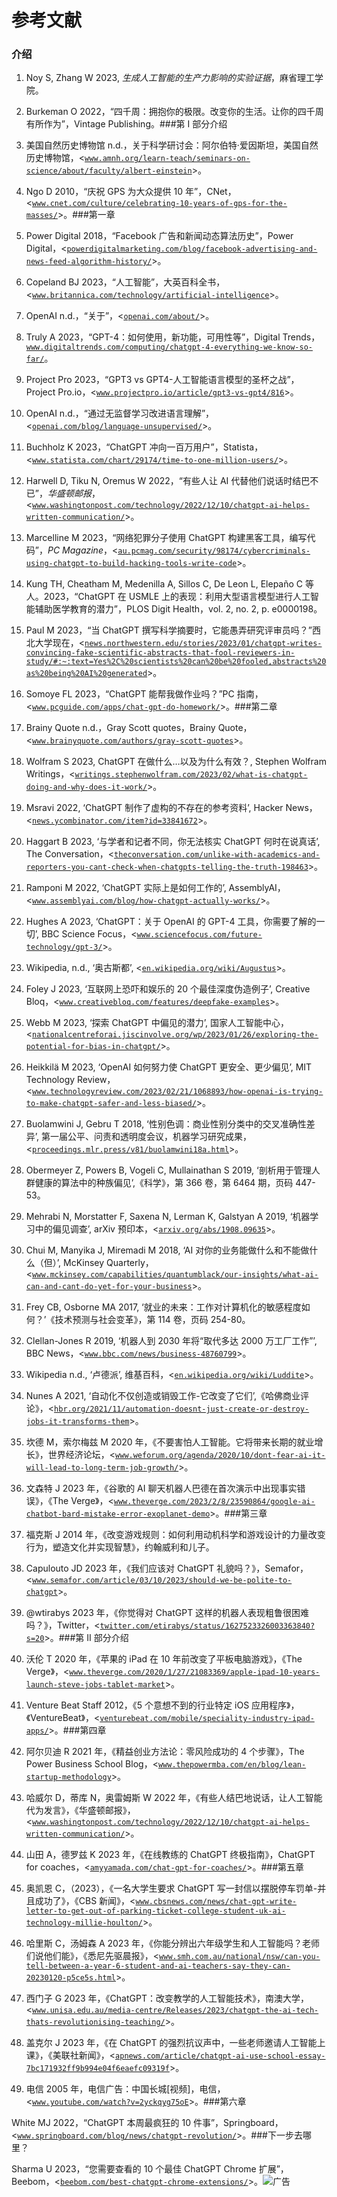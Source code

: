# 参考文献

### 介绍

1.  Noy S, Zhang W 2023, *生成人工智能的生产力影响的实验证据*，麻省理工学院。

1.  Burkeman O 2022，“四千周：拥抱你的极限。改变你的生活。让你的四千周有所作为”，Vintage Publishing。###第 I 部分介绍

1.  美国自然历史博物馆 n.d.，关于科学研讨会：阿尔伯特·爱因斯坦，美国自然历史博物馆，<[`www.amnh.org/learn-teach/seminars-on-science/about/faculty/albert-einstein`](https://www.amnh.org/learn-teach/seminars-on-science/about/faculty/albert-einstein)>。

1.  Ngo D 2010，“庆祝 GPS 为大众提供 10 年”，CNet，<[`www.cnet.com/culture/celebrating-10-years-of-gps-for-the-masses/`](https://www.cnet.com/culture/celebrating-10-years-of-gps-for-the-masses/)>。###第一章

1.  Power Digital 2018，“Facebook 广告和新闻动态算法历史”，Power Digital，<[`powerdigitalmarketing.com/blog/facebook-advertising-and-news-feed-algorithm-history/`](https://powerdigitalmarketing.com/blog/facebook-advertising-and-news-feed-algorithm-history/)>。

1.  Copeland BJ 2023，“人工智能”，大英百科全书，<[`www.britannica.com/technology/artificial-intelligence`](https://www.britannica.com/technology/artificial-intelligence)>。

1.  OpenAI n.d.，“关于”，<[`openai.com/about/`](https://openai.com/about/)>。

1.  Truly A 2023，“GPT-4：如何使用，新功能，可用性等”，Digital Trends，[`www.digitaltrends.com/computing/chatgpt-4-everything-we-know-so-far/`](https://www.digitaltrends.com/computing/chatgpt-4-everything-we-know-so-far/)。

1.  Project Pro 2023，“GPT3 vs GPT4-人工智能语言模型的圣杯之战”，Project Pro.io，<[`www.projectpro.io/article/gpt3-vs-gpt4/816`](https://www.projectpro.io/article/gpt3-vs-gpt4/816)>。

1.  OpenAI n.d.，“通过无监督学习改进语言理解”，<[`openai.com/blog/language-unsupervised/`](https://openai.com/blog/language-unsupervised/)>。

1.  Buchholz K 2023，“ChatGPT 冲向一百万用户”，Statista，<[`www.statista.com/chart/29174/time-to-one-million-users/`](https://www.statista.com/chart/29174/time-to-one-million-users/)>。

1.  Harwell D, Tiku N, Oremus W 2022，“有些人让 AI 代替他们说话时结巴不已”，*华盛顿邮报*，<[`www.washingtonpost.com/technology/2022/12/10/chatgpt-ai-helps-written-communication/`](https://www.washingtonpost.com/technology/2022/12/10/chatgpt-ai-helps-written-communication/)>。

1.  Marcelline M 2023，“网络犯罪分子使用 ChatGPT 构建黑客工具，编写代码”，*PC Magazine*，<[`au.pcmag.com/security/98174/cybercriminals-using-chatgpt-to-build-hacking-tools-write-code`](https://au.pcmag.com/security/98174/cybercriminals-using-chatgpt-to-build-hacking-tools-write-code)>。

1.  Kung TH, Cheatham M, Medenilla A, Sillos C, De Leon L, Elepaño C 等人。2023，“ChatGPT 在 USMLE 上的表现：利用大型语言模型进行人工智能辅助医学教育的潜力”，PLOS Digit Health，vol. 2, no. 2, p. e0000198。

1.  Paul M 2023，“当 ChatGPT 撰写科学摘要时，它能愚弄研究评审员吗？”西北大学现在，<[`news.northwestern.edu/stories/2023/01/chatgpt-writes-convincing-fake-scientific-abstracts-that-fool-reviewers-in-study/#:~:text=Yes%2C%20scientists%20can%20be%20fooled,abstracts%20as%20being%20AI%20generated`](https://news.northwestern.edu/stories/2023/01/chatgpt-writes-convincing-fake-scientific-abstracts-that-fool-reviewers-in-study/#:~:text=Yes%2C%20scientists%20can%20be%20fooled)>。

1.  Somoye FL 2023，“ChatGPT 能帮我做作业吗？”PC 指南，<[`www.pcguide.com/apps/chat-gpt-do-homework/`](https://www.pcguide.com/apps/chat-gpt-do-homework/)>。###第二章

1.  Brainy Quote n.d.，Gray Scott quotes，Brainy Quote，<[`www.brainyquote.com/authors/gray-scott-quotes`](https://www.brainyquote.com/authors/gray-scott-quotes)>。

1.  Wolfram S 2023, ChatGPT 在做什么…以及为什么有效？, Stephen Wolfram Writings，<[`writings.stephenwolfram.com/2023/02/what-is-chatgpt-doing-and-why-does-it-work/`](https://writings.stephenwolfram.com/2023/02/what-is-chatgpt-doing-and-why-does-it-work/)>。

1.  Msravi 2022, ‘ChatGPT 制作了虚构的不存在的参考资料’, Hacker News，<[`news.ycombinator.com/item?id=33841672`](https://news.ycombinator.com/item?id=33841672)>。

1.  Haggart B 2023, ‘与学者和记者不同，你无法核实 ChatGPT 何时在说真话’, The Conversation，<[`theconversation.com/unlike-with-academics-and-reporters-you-cant-check-when-chatgpts-telling-the-truth-198463`](https://theconversation.com/unlike-with-academics-and-reporters-you-cant-check-when-chatgpts-telling-the-truth-198463)>。

1.  Ramponi M 2022, ‘ChatGPT 实际上是如何工作的’, AssemblyAI，<[`www.assemblyai.com/blog/how-chatgpt-actually-works/`](https://www.assemblyai.com/blog/how-chatgpt-actually-works/)>。

1.  Hughes A 2023, ‘ChatGPT：关于 OpenAI 的 GPT-4 工具，你需要了解的一切’, BBC Science Focus，<[`www.sciencefocus.com/future-technology/gpt-3/`](https://www.sciencefocus.com/future-technology/gpt-3/)>。

1.  Wikipedia, n.d., ‘奥古斯都’, <[`en.wikipedia.org/wiki/Augustus`](https://en.wikipedia.org/wiki/Augustus)>。

1.  Foley J 2023, ‘互联网上恐吓和娱乐的 20 个最佳深度伪造例子’, Creative Bloq，<[`www.creativebloq.com/features/deepfake-examples`](https://www.creativebloq.com/features/deepfake-examples)>。

1.  Webb M 2023, ‘探索 ChatGPT 中偏见的潜力’, 国家人工智能中心，<[`nationalcentreforai.jiscinvolve.org/wp/2023/01/26/exploring-the-potential-for-bias-in-chatgpt/`](https://nationalcentreforai.jiscinvolve.org/wp/2023/01/26/exploring-the-potential-for-bias-in-chatgpt/)>。

1.  Heikkilä M 2023, ‘OpenAI 如何努力使 ChatGPT 更安全、更少偏见’, MIT Technology Review，<[`www.technologyreview.com/2023/02/21/1068893/how-openai-is-trying-to-make-chatgpt-safer-and-less-biased/`](https://www.technologyreview.com/2023/02/21/1068893/how-openai-is-trying-to-make-chatgpt-safer-and-less-biased/)>。

1.  Buolamwini J, Gebru T 2018, ‘性别色调：商业性别分类中的交叉准确性差异’, 第一届公平、问责和透明度会议，机器学习研究成果，<[`proceedings.mlr.press/v81/buolamwini18a.html`](https://proceedings.mlr.press/v81/buolamwini18a.html)>。

1.  Obermeyer Z, Powers B, Vogeli C, Mullainathan S 2019, ‘剖析用于管理人群健康的算法中的种族偏见’,《科学》，第 366 卷，第 6464 期，页码 447-53。

1.  Mehrabi N, Morstatter F, Saxena N, Lerman K, Galstyan A 2019, ‘机器学习中的偏见调查’, arXiv 预印本，<[`arxiv.org/abs/1908.09635`](https://arxiv.org/abs/1908.09635)>。

1.  Chui M, Manyika J, Miremadi M 2018, ‘AI 对你的业务能做什么和不能做什么（但）’, McKinsey Quarterly，<[`www.mckinsey.com/capabilities/quantumblack/our-insights/what-ai-can-and-cant-do-yet-for-your-business`](https://www.mckinsey.com/capabilities/quantumblack/our-insights/what-ai-can-and-cant-do-yet-for-your-business)>。

1.  Frey CB, Osborne MA 2017, ‘就业的未来：工作对计算机化的敏感程度如何？’《技术预测与社会变革》，第 114 卷，页码 254-80。

1.  Clellan-Jones R 2019, ‘机器人到 2030 年将“取代多达 2000 万工厂工作”’, BBC News，<[`www.bbc.com/news/business-48760799`](https://www.bbc.com/news/business-48760799)>。

1.  Wikipedia n.d., ‘卢德派’, 维基百科，<[`en.wikipedia.org/wiki/Luddite`](https://en.wikipedia.org/wiki/Luddite)>。

1.  Nunes A 2021, ‘自动化不仅创造或销毁工作-它改变了它们’,《哈佛商业评论》，<[`hbr.org/2021/11/automation-doesnt-just-create-or-destroy-jobs-it-transforms-them`](https://hbr.org/2021/11/automation-doesnt-just-create-or-destroy-jobs-it-transforms-them)>。

1.  坎德 M，索尔梅兹 M 2020 年，《不要害怕人工智能。它将带来长期的就业增长》，世界经济论坛，<[`www.weforum.org/agenda/2020/10/dont-fear-ai-it-will-lead-to-long-term-job-growth/`](https://www.weforum.org/agenda/2020/10/dont-fear-ai-it-will-lead-to-long-term-job-growth/)>。

1.  文森特 J 2023 年，《谷歌的 AI 聊天机器人巴德在首次演示中出现事实错误》，《The Verge》，<[`www.theverge.com/2023/2/8/23590864/google-ai-chatbot-bard-mistake-error-exoplanet-demo`](https://www.theverge.com/2023/2/8/23590864/google-ai-chatbot-bard-mistake-error-exoplanet-demo)>。###第三章

1.  福克斯 J 2014 年，《改变游戏规则：如何利用动机科学和游戏设计的力量改变行为，塑造文化并实现智慧》，约翰威利和儿子。

1.  Capulouto JD 2023 年，《我们应该对 ChatGPT 礼貌吗？》，Semafor，<[`www.semafor.com/article/03/10/2023/should-we-be-polite-to-chatgpt`](https://www.semafor.com/article/03/10/2023/should-we-be-polite-to-chatgpt)>。

1.  @wtirabys 2023 年，《你觉得对 ChatGPT 这样的机器人表现粗鲁很困难吗？》，Twitter，<[`twitter.com/etirabys/status/1627523326003363840?s=20`](https://twitter.com/etirabys/status/1627523326003363840?s=20)>。###第 II 部分介绍

1.  沃伦 T 2020 年，《苹果的 iPad 在 10 年前改变了平板电脑游戏》，《The Verge》，<[`www.theverge.com/2020/1/27/21083369/apple-ipad-10-years-launch-steve-jobs-tablet-market`](https://www.theverge.com/2020/1/27/21083369/apple-ipad-10-years-launch-steve-jobs-tablet-market)>。

1.  Venture Beat Staff 2012，《5 个意想不到的行业特定 iOS 应用程序》，《VentureBeat》，<[`venturebeat.com/mobile/speciality-industry-ipad-apps/`](https://venturebeat.com/mobile/speciality-industry-ipad-apps/)>。###第四章

1.  阿尔贝迪 R 2021 年，《精益创业方法论：零风险成功的 4 个步骤》，The Power Business School Blog，<[`www.thepowermba.com/en/blog/lean-startup-methodology`](https://www.thepowermba.com/en/blog/lean-startup-methodology)>。

1.  哈威尔 D，蒂库 N，奥雷姆斯 W 2022 年，《有些人结巴地说话，让人工智能代为发言》，《华盛顿邮报》，<[`www.washingtonpost.com/technology/2022/12/10/chatgpt-ai-helps-written-communication/`](https://www.washingtonpost.com/technology/2022/12/10/chatgpt-ai-helps-written-communication/)>。

1.  山田 A，德罗兹 K 2023 年，《在线教练的 ChatGPT 终极指南》，ChatGPT for coaches，<[`amyyamada.com/chat-gpt-for-coaches/`](https://amyyamada.com/chat-gpt-for-coaches/)>。###第五章

1.  奥凯恩 C，（2023），《一名大学生要求 ChatGPT 写一封信以摆脱停车罚单-并且成功了》，《CBS 新闻》，<[`www.cbsnews.com/news/chat-gpt-write-letter-to-get-out-of-parking-ticket-college-student-uk-ai-technology-millie-houlton/`](https://www.cbsnews.com/news/chat-gpt-write-letter-to-get-out-of-parking-ticket-college-student-uk-ai-technology-millie-houlton/)>。

1.  哈里斯 C，汤姆森 A 2023 年，《你能分辨出六年级学生和人工智能吗？老师们说他们能》，《悉尼先驱晨报》，<[`www.smh.com.au/national/nsw/can-you-tell-between-a-year-6-student-and-ai-teachers-say-they-can-20230120-p5ce5s.html`](https://www.smh.com.au/national/nsw/can-you-tell-between-a-year-6-student-and-ai-teachers-say-they-can-20230120-p5ce5s.html)>。

1.  西门子 G 2023 年，《ChatGPT：改变教学的人工智能技术》，南澳大学，<[`www.unisa.edu.au/media-centre/Releases/2023/chatgpt-the-ai-tech-thats-revolutionising-teaching/`](https://www.unisa.edu.au/media-centre/Releases/2023/chatgpt-the-ai-tech-thats-revolutionising-teaching/)>。

1.  盖克尔 J 2023 年，《在 ChatGPT 的强烈抗议声中，一些老师邀请人工智能上课》，《美联社新闻》，<[`apnews.com/article/chatgpt-ai-use-school-essay-7bc171932ff9b994e04f6eaefc09319f`](https://apnews.com/article/chatgpt-ai-use-school-essay-7bc171932ff9b994e04f6eaefc09319f)>。

1.  电信 2005 年，电信广告：中国长城[视频]，电信，<[`www.youtube.com/watch?v=2yckqyg75oE`](https://www.youtube.com/watch?v=2yckqyg75oE)>。###第六章

White MJ 2022，“ChatGPT 本周最疯狂的 10 件事”，Springboard，<[`www.springboard.com/blog/news/chatgpt-revolution/`](https://www.springboard.com/blog/news/chatgpt-revolution/)>。###下一步去哪里？

Sharma U 2023，“您需要查看的 10 个最佳 ChatGPT Chrome 扩展”，Beebom，<[`beebom.com/best-chatgpt-chrome-extensions/`](https://beebom.com/best-chatgpt-chrome-extensions/)>。![广告](img/ad1.png)
